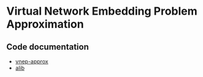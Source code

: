 # Virtual Network Embedding Problem Approximation


## Code documentation

* [vnep-approx](/vnep-approx/)
* [alib](/alib/)
